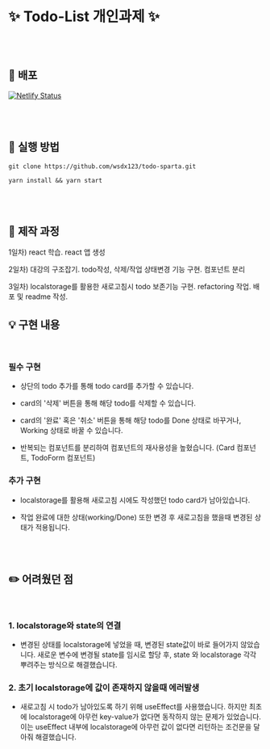# ✨ Todo-List 개인과제 ✨

<br>
<br>

## 🚀 배포

[![Netlify Status](https://api.netlify.com/api/v1/badges/f551df19-8610-429e-95b3-696a530b21e8/deploy-status)](https://app.netlify.com/sites/todo-sparta-jy/deploys)

<br>
<br>

## 📌 실행 방법

```
git clone https://github.com/wsdx123/todo-sparta.git
```

```
yarn install && yarn start
```

<br>
<br>

## 📝 제작 과정

1일차) react 학습. react 앱 생성

2일차) 대강의 구조잡기. todo작성, 삭제/작업 상태변경 기능 구현. 컴포넌트 분리

3일차) localstorage를 활용한 새로고침시 todo 보존기능 구현. refactoring 작업. 배포 및 readme 작성.

## 💡 구현 내용

<br>

### **필수 구현**

- 상단의 todo 추가를 통해 todo card를 추가할 수 있습니다.

- card의 '삭제' 버튼을 통해 해당 todo를 삭제할 수 있습니다.
- card의 '완료' 혹은 '취소' 버튼을 통해 해당 todo를 Done 상태로 바꾸거나, Working 상태로 바꿀 수 있습니다.
- 반복되는 컴포넌트를 분리하여 컴포넌트의 재사용성을 높혔습니다. (Card 컴포넌트, TodoForm 컴포넌트)

### **추가 구현**

- localstorage를 활용해 새로고침 시에도 작성했던 todo card가 남아있습니다.

- 작업 완료에 대한 상태(working/Done) 또한 변경 후 새로고침을 했을때 변경된 상태가 적용됩니다.

<br>
<br>

## ✏️ 어려웠던 점

<br>

### 1. localstorage와 state의 연결

- 변경된 상태를 localstorage에 넣었을 때, 변경된 state값이 바로 들어가지 않았습니다. 새로운 변수에 변경될 state를 임시로 할당 후, state 와 localstorage 각각 뿌려주는 방식으로 해결했습니다.

### 2. 초기 localstorage에 값이 존재하지 않을때 에러발생

- 새로고침 시 todo가 남아있도록 하기 위해 useEffect를 사용했습니다. 하지만 최초에 localstorage에 아무런 key-value가 없다면 동작하지 않는 문제가 있었습니다. 이는 useEffect 내부에 localstorage에 아무런 값이 없다면 리턴하는 조건문을 달아줘 해결했습니다.
